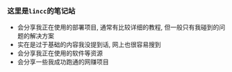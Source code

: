 ### 这里是`lincc`的笔记站

- 会分享我正在使用的部署项目, 通常有比较详细的教程, 但一般只有我碰到的问题的解决方案
- 实在是过于基础的内容我没提到话, 网上也很容易搜到
- 会分享我正在使用的软件等资源
- 会分享一些我成功跑通的网赚项目